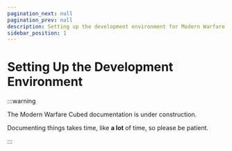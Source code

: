 ```yaml
---
pagination_next: null
pagination_prev: null
description: Setting up the development environment for Modern Warfare Cubed
sidebar_position: 1
---
```


# Setting Up the Development Environment

:::warning

The Modern Warfare Cubed documentation is under construction.

Documenting things takes time, like **a lot** of time, so please be patient.

:::
